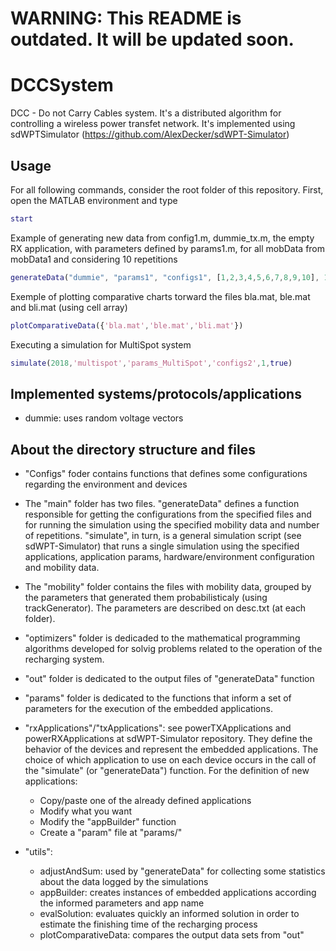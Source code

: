 # WARNING: This README is outdated. It will be updated soon.
# DCCSystem
DCC - Do not Carry Cables system. It's a distributed algorithm for controlling a wireless power transfet network. It's implemented using sdWPTSimulator (https://github.com/AlexDecker/sdWPT-Simulator)

## Usage
For all following commands, consider the root folder of this repository. First, open the MATLAB environment and type 
```Matlab
start
```
Example of generating new data from config1.m, dummie\_tx.m, the empty RX application, with parameters defined by params1.m, for all mobData from mobData1 and considering 10 repetitions
```Matlab
generateData("dummie", "params1", "configs1", [1,2,3,4,5,6,7,8,9,10], 10)
```
Exemple of plotting comparative charts torward the files bla.mat, ble.mat and bli.mat (using cell array)
```Matlab
plotComparativeData({'bla.mat','ble.mat','bli.mat'})
```
Executing a simulation for MultiSpot system

```Matlab
simulate(2018,'multispot','params_MultiSpot','configs2',1,true)
```

## Implemented systems/protocols/applications
 * dummie: uses random voltage vectors

## About the directory structure and files

 * "Configs" foder contains functions that defines some configurations regarding the environment and devices

 * The "main" folder has two files. "generateData" defines a function responsible for getting the configurations from the specified files and for running the simulation using the specified mobility data and number of repetitions. "simulate", in turn, is a general simulation script (see sdWPT-Simulator) that runs a single simulation using the specified applications, application params, hardware/environment configuration and mobility data.

 * The "mobility" folder contains the files with mobility data, grouped by the parameters that generated them probabilisticaly (using trackGenerator). The parameters are described on desc.txt (at each folder).

 * "optimizers" folder is dedicaded to the mathematical programming algorithms developed for solvig problems related to the operation of the recharging system.

 * "out" folder is dedicated to the output files of "generateData" function

 * "params" folder is dedicated to the functions that inform a set of parameters for the execution of the embedded applications.

 * "rxApplications"/"txApplications": see powerTXApplications and powerRXApplications at sdWPT-Simulator repository. They define the behavior of the devices and represent the embedded applications. The choice of which application to use on each device occurs in the call of the "simulate" (or "generateData") function. For the definition of new applications: 
 	* Copy/paste one of the already defined applications
	* Modify what you want
	* Modify the "appBuilder" function
	* Create a "param" file at "params/"

 * "utils":
 	* adjustAndSum: used by "generateData" for collecting some statistics about the data logged by the simulations
	* appBuilder: creates instances of embedded applications according the informed parameters and app name
	* evalSolution: evaluates quickly an informed solution in order to estimate the finishing time of the recharging process
	* plotComparativeData: compares the output data sets from "out"
